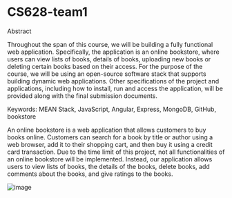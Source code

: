 # CS628-team1
Abstract
 
Throughout the span of this course, we will be building a fully functional web application. Specifically, the application is an online bookstore, where users can view lists of books, details of books, uploading new books or deleting certain books based on their access.
For the purpose of the course, we will be using an open-source software stack that supports building dynamic web applications. Other specifications of the project and applications, including how to install, run and access the application, will be provided along with the final submission documents.
 
 
Keywords: MEAN Stack, JavaScript, Angular, Express, MongoDB, GitHub, bookstore


An online bookstore is a web application that allows customers to buy books online. Customers can search for a book by title or author using a web browser, add it to their shopping cart, and then buy it using a credit card transaction. Due to the time limit of this project, not all functionalities of an online bookstore will be implemented. Instead, our application allows users to view lists of books, the details of the books, delete books, add comments about the books, and give ratings to the books.

![image](https://user-images.githubusercontent.com/36752097/111948136-edda4200-8a9b-11eb-8abf-bb374a041cdf.png)
